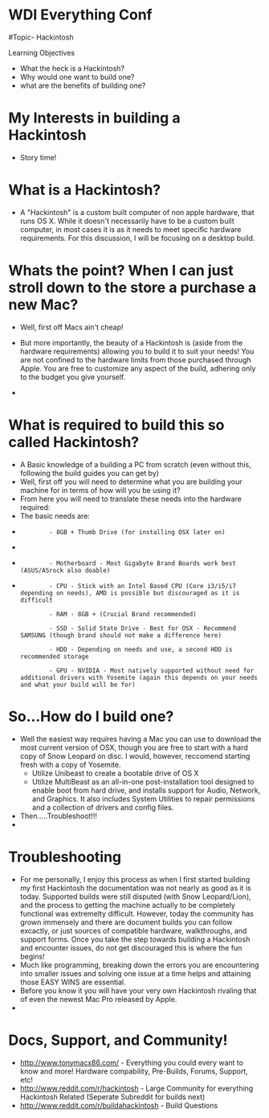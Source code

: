 # WDI Everything Conf 

#Topic- Hackintosh

Learning Objectives

- What the heck is a Hackintosh?
- Why would one want to build one?
- what are the benefits of building one?

# My Interests in building a Hackintosh
- Story time!

# What is a Hackintosh?
- A "Hackintosh" is a custom built computer of non apple hardware, that runs OS X. While it doesn't necessarily have to be a
custom built computer, in most cases it is as it needs to meet specific hardware requirements. For this discussion, I will be focusing on a desktop build. 

# Whats the point? When I can just stroll down to the store a purchase a new Mac? 
- Well, first off Macs ain't cheap! 
- But more importantly, the beauty of a Hackintosh is (aside from the hardware requirements) allowing you to build it to suit your needs! You are not confined to the hardware limits from those purchased through Apple. You are free to customize any aspect of the build, adhering only to the budget you give yourself. 

- 
# What is required to build this so called Hackintosh?
- A Basic knowledge of a building a PC from scratch (even without this, following the build guides you can get by) 
- Well, first off you will need to determine what you are building your machine for in terms of how will you be using it?
- From here you will need to translate these needs into the hardware required: 
- The basic needs are:
-             - 8GB + Thumb Drive (for installing OSX later on)
-             
-             - Motherboard - Most Gigabyte Brand Boards work best (ASUS/ASrock also doable) 
-             
              - CPU - Stick with an Intel Based CPU (Core i3/i5/i7 depending on needs), AMD is possible but discouraged as it is difficult
              
              - RAM - 8GB + (Crucial Brand recommended) 
              
              - SSD - Solid State Drive - Best for OSX - Recommend SAMSUNG (though brand should not make a difference here)
              
              - HDD - Depending on needs and use, a second HDD is recommended storage
              
              - GPU - NVIDIA - Most natively supported without need for additional drivers with Yosemite (again this depends on your needs and what your build will be for) 


# So...How do I build one? 
- Well the easiest way requires having a Mac you can use to download the most current version of OSX, though you are free to start with a hard copy of Snow Leopard on disc. I would, however, reccomend starting fresh with a copy of Yosemite.
  - Utilize Unibeast to create a bootable drive of OS X
  - Utilize MultiBeast as an all-in-one post-installation tool designed to enable boot from hard drive, and installs support for Audio, Network, and Graphics. It also includes System Utilities to repair permissions and a collection of drivers and config files.
- Then.....Troubleshoot!!!
- 
# Troubleshooting
- For me personally, I enjoy this process as when I first started building my first Hackintosh the documentation was not nearly as good as it is today. Supported builds were still disputed (with Snow Leopard/Lion), and the process to getting the machine actually to be completely functional was extremelty difficult. However, today the community has grown immensely and there are document builds you can follow excactly, or just sources of compatible hardware, walkthroughs, and support forms. Once you take the step towards building a Hackintosh and encounter issues, do not get discouraged this is where the fun begins! 
- Much like programming, breaking down the errors you are encountering into smaller issues and solving one issue at a time helps and attaining those EASY WINS are essential. 
- Before you know it you will have your very own Hackintosh rivaling that of even the newest Mac Pro released by Apple. 
- 
# Docs, Support, and Community!
- http://www.tonymacx86.com/ - Everything you could every want to know and more! Hardware compability, Pre-Builds, Forums, Support, etc! 
- http://www.reddit.com/r/hackintosh - Large Community for everything Hackintosh Related (Seperate Subreddit for builds next)
- http://www.reddit.com/r/buildahackintosh - Build Questions 
